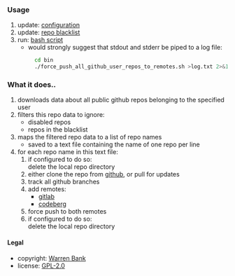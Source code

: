 ### Usage

1. update: [configuration](./bin/configuration.sh)
2. update: [repo blacklist](./bin/repo_blacklist.js)
3. run: [bash script](./bin/force_push_all_github_user_repos_to_remotes.sh)
   - would strongly suggest that stdout and stderr be piped to a log file:
     ```bash
       cd bin
       ./force_push_all_github_user_repos_to_remotes.sh >log.txt 2>&1
     ```

### What it does..

1. downloads data about all public github repos belonging to the specified user
2. filters this repo data to ignore:
   - disabled repos
   - repos in the blacklist
3. maps the filtered repo data to a list of repo names
   - saved to a text file containing the name of one repo per line
4. for each repo name in this text file:
   1. if configured to do so:<br>delete the local repo directory
   2. either clone the repo from [github](https://github.com/), or pull for updates
   3. track all github branches
   4. add remotes:
      - [gitlab](https://gitlab.com/)
      - [codeberg](https://codeberg.org/)
   5. force push to both remotes
   6. if configured to do so:<br>delete the local repo directory

#### Legal

* copyright: [Warren Bank](https://github.com/warren-bank)
* license: [GPL-2.0](https://www.gnu.org/licenses/old-licenses/gpl-2.0.txt)
